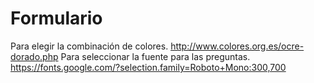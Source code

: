 # Formulario

Para elegir la combinación de colores.
http://www.colores.org.es/ocre-dorado.php
Para seleccionar la fuente para las preguntas.
https://fonts.google.com/?selection.family=Roboto+Mono:300,700
